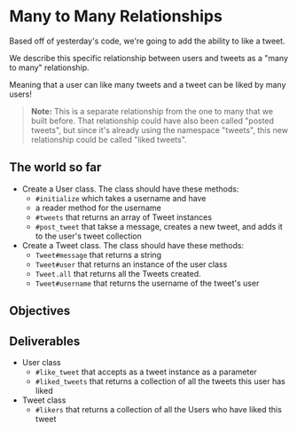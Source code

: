 # Many to Many Relationships

Based off of yesterday's code, we're going to add the ability to like a tweet.

We describe this specific relationship between users and tweets as a "many to many" relationship.

Meaning that a user can like many tweets and a tweet can be liked by many users!

> **Note:** This is a separate relationship from the one to many that we built before. That relationship could have also been called "posted tweets", but since it's already using the namespace "tweets", this new relationship could be called "liked tweets".

## The world so far

* Create a User class. The class should have these methods:
  * `#initialize` which takes a username and have
  * a reader method for the username
  * `#tweets` that returns an array of Tweet instances
  * `#post_tweet` that takse a message, creates a new tweet, and adds it to the user's tweet collection
* Create a Tweet class. The class should have these methods:
  * `Tweet#message` that returns a string
  * `Tweet#user` that returns an instance of the user class
  * `Tweet.all` that returns all the Tweets created.
  * `Tweet#username` that returns the username of the tweet's user

## Objectives

## Deliverables

* User class
  * `#like_tweet` that accepts as a tweet instance as a parameter
  * `#liked_tweets` that returns a collection of all the tweets this user has liked
* Tweet class
  * `#likers` that returns a collection of all the Users who have liked this tweet
